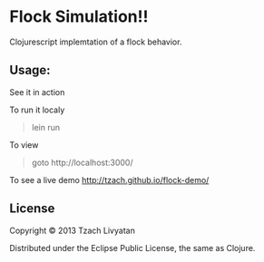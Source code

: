 # Flock Simulation!!

Clojurescript implemtation of a flock behavior.


## Usage:
See it in action

To run it localy
> lein run

To view
> goto http://localhost:3000/

To see a live demo
http://tzach.github.io/flock-demo/

## License

Copyright © 2013 Tzach Livyatan

Distributed under the Eclipse Public License, the same as Clojure.
